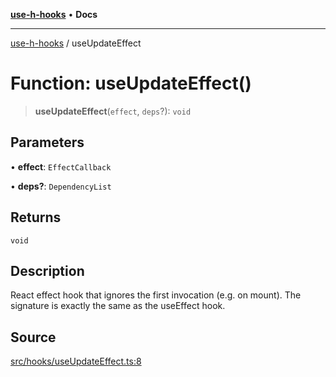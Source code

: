 [**use-h-hooks**](../README.md) • **Docs**

***

[use-h-hooks](../globals.md) / useUpdateEffect

# Function: useUpdateEffect()

> **useUpdateEffect**(`effect`, `deps`?): `void`

## Parameters

• **effect**: `EffectCallback`

• **deps?**: `DependencyList`

## Returns

`void`

## Description

React effect hook that ignores the first invocation (e.g. on mount). The signature is exactly the same as the useEffect hook.

## Source

[src/hooks/useUpdateEffect.ts:8](https://github.com/AhmadHddad/use-h-hooks/blob/ae314d2676b1b3964a4dad4fdc6b1f452e4b2293/src/hooks/useUpdateEffect.ts#L8)
